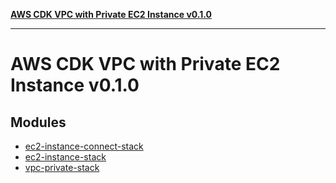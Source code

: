 [**AWS CDK VPC with Private EC2 Instance v0.1.0**](README.md)

***

# AWS CDK VPC with Private EC2 Instance v0.1.0

## Modules

- [ec2-instance-connect-stack](ec2-instance-connect-stack/README.md)
- [ec2-instance-stack](ec2-instance-stack/README.md)
- [vpc-private-stack](vpc-private-stack/README.md)
